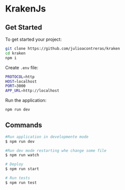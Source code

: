 # KrakenJs

## Get Started

To get started your project:
``` bash
git clone https://github.com/julioacontreras/kraken
cd kraken
npm i
```

Create `.env` file:
``` bash
PROTOCOL=http
HOST=localhost
PORT=3000
APP_URL=http://localhost
```

Run the application:
``` bash
npm run dev
```

## Commands

``` bash
#Run application in developmente mode
$ npm run dev

#Run dev mode restarting whe change some file
$ npm run watch

# Deploy
$ npm run start

# Run tests
$ npm run test
```
